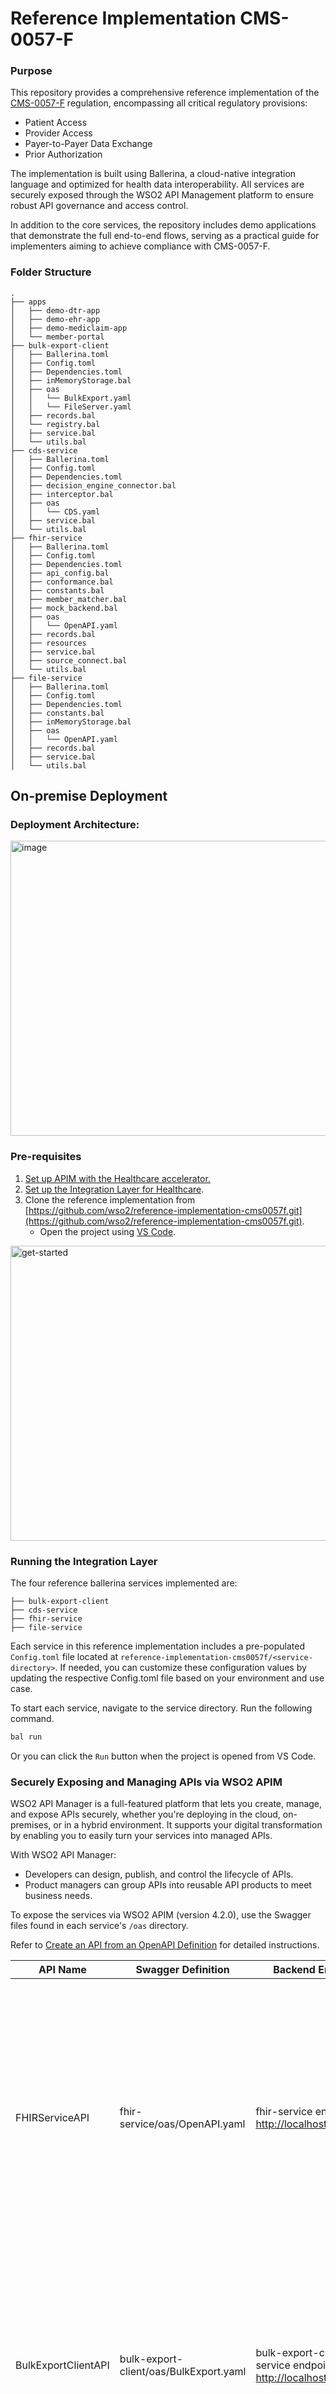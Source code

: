 # Reference Implementation CMS-0057-F

### Purpose

This repository provides a comprehensive reference implementation of the [CMS-0057-F](https://www.cms.gov/priorities/burden-reduction/overview/interoperability/policies-and-regulations/cms-interoperability-and-prior-authorization-final-rule-cms-0057-f/cms-interoperability-and-prior-authorization-final-rule-cms-0057-f) regulation, encompassing all critical regulatory provisions:

* Patient Access  
* Provider Access  
* Payer-to-Payer Data Exchange  
* Prior Authorization

The implementation is built using Ballerina, a cloud-native integration language and optimized for health data interoperability. All services are securely exposed through the WSO2 API Management platform to ensure robust API governance and access control.

In addition to the core services, the repository includes demo applications that demonstrate the full end-to-end flows, serving as a practical guide for implementers aiming to achieve compliance with CMS-0057-F.

### Folder Structure

```
.
├── apps
│   ├── demo-dtr-app
│   ├── demo-ehr-app
│   ├── demo-mediclaim-app
│   └── member-portal
├── bulk-export-client
│   ├── Ballerina.toml
│   ├── Config.toml
│   ├── Dependencies.toml
│   ├── inMemoryStorage.bal
│   ├── oas
│   │   └── BulkExport.yaml
│   │   └── FileServer.yaml
│   ├── records.bal
│   └── registry.bal
│   ├── service.bal
│   └── utils.bal
├── cds-service
│   ├── Ballerina.toml
│   ├── Config.toml
│   ├── Dependencies.toml
│   ├── decision_engine_connector.bal
│   ├── interceptor.bal
│   ├── oas
│   │   └── CDS.yaml
│   ├── service.bal
│   └── utils.bal
├── fhir-service
│   ├── Ballerina.toml
│   ├── Config.toml
│   ├── Dependencies.toml
│   ├── api_config.bal
│   ├── conformance.bal
│   ├── constants.bal
│   ├── member_matcher.bal
│   ├── mock_backend.bal
│   ├── oas
│   │   └── OpenAPI.yaml
│   ├── records.bal
│   ├── resources
│   ├── service.bal
│   ├── source_connect.bal
│   └── utils.bal
├── file-service
│   ├── Ballerina.toml
│   ├── Config.toml
│   ├── Dependencies.toml
│   ├── constants.bal
│   ├── inMemoryStorage.bal
│   ├── oas
│   │   └── OpenAPI.yaml
│   ├── records.bal
│   ├── service.bal
│   └── utils.bal
```

## On-premise Deployment

### Deployment Architecture:

<img width="600" height="472" width="50%" alt="image" src="https://github.com/user-attachments/assets/b44c4433-37c4-435d-9458-b1afabaf0a25" />

### Pre-requisites 

1. [Set up APIM with the Healthcare accelerator.](https://healthcare.docs.wso2.com/en/latest/install-and-setup/manual/)  
2. [Set up the Integration Layer for Healthcare](https://healthcare.docs.wso2.com/en/latest/install-and-setup/manual/#setting-up-integration-layer-for-healthcare).  
3. Clone the reference implementation from [https://github.com/wso2/reference-implementation-cms0057f.git](https://github.com/wso2/reference-implementation-cms0057f.git).  
   * Open the project using [VS Code](https://ballerina.io/learn/vs-code-extension/get-started/).

<img width="600" height="472" alt="get-started" src="https://github.com/user-attachments/assets/289146b5-f432-4375-a73e-741a0da1a5fb" />


### Running the Integration Layer

The four reference ballerina services implemented are:

```
├── bulk-export-client
├── cds-service
├── fhir-service
├── file-service
```

Each service in this reference implementation includes a pre-populated `Config.toml` file located at `reference-implementation-cms0057f/<service-directory>`. If needed, you can customize these configuration values by updating the respective Config.toml file based on your environment and use case.

To start each service, navigate to the service directory. Run the following command. 

``` bash
bal run
```

Or you can click the `Run` button when the project is opened from VS Code.

### Securely Exposing and Managing APIs via WSO2 APIM

WSO2 API Manager is a full-featured platform that lets you create, manage, and expose APIs securely, whether you're deploying in the cloud, on-premises, or in a hybrid environment. It supports your digital transformation by enabling you to easily turn your services into managed APIs.

With WSO2 API Manager:

* Developers can design, publish, and control the lifecycle of APIs.  
* Product managers can group APIs into reusable API products to meet business needs.

To expose the services via WSO2 APIM (version 4.2.0), use the Swagger files found in each service's `/oas` directory.

Refer to [Create an API from an OpenAPI Definition](https://apim.docs.wso2.com/en/latest/manage-apis/design/create-api/create-rest-api/create-a-rest-api-from-an-openapi-definition/) for detailed instructions.

| API Name | Swagger Definition | Backend Endpoint | Usage |
| ----- | ----- | ----- | ----- |
| FHIRServiceAPI | fhir-service/oas/OpenAPI.yaml | fhir-service endpoint [http://localhost:9090](http://localhost:9090/) | Provides secure access to core FHIR resources such as Patient, Observation, Encounter, and Medication. Enables compliant retrieval and management of clinical healthcare data for Patient and Provider Access use cases. |
| BulkExportClientAPI | bulk-export-client/oas/BulkExport.yaml | bulk-export-client service endpoint [http://localhost:8099/bulk](http://localhost:8099/bulk) | Facilitates large-scale export of patient and claims data from legacy or previous payer systems, supporting the Payer-to-Payer Data Exchange requirements of CMS-0057-F |
| FileServerAPI | file-service/oas/OpenAPI.yaml | file-service endpoint [http://localhost:8090](http://localhost:8090/) | Acts as a secure file server API to store, manage, and export user data files, including clinical documents and reports, supporting patient access and data portability |
| CDSServiceAPI | cds-service/oas/CDS.yaml | cds-service endpoint [http://localhost:9091](http://localhost:9091/) | Provides Clinical Decision Support (CDS) resources and services that assist in automating prior authorization workflows and other clinical decision-making processes for CMS-0057-F compliance. |

To simplify the setup, we’ve included the `reference-implementation-cms0057f/start-services.sh` script that automatically starts the required Ballerina services and deploys the corresponding APIs to WSO2 API Manager.
   - Pre-requisite: Install [APICTL](https://apim.docs.wso2.com/en/latest/install-and-setup/setup/api-controller/getting-started-with-wso2-api-controller/)
   - If needed, you can easily customize the script to add your own API names, endpoints, or API context, making it adaptable to different environments and use cases.
   - Each service in this reference implementation includes a pre-populated `Config.toml`. If required, before running this sh file, update these configuration values accordingly. 
   - Make sure to run the sh file from within the reference-implementation-cms0057f itself as the tool is reading the OAS files from the repository.
   - During the run, you will be prompted to enter the APICTL environment details, APIM base URL and user credentials. 
   - Ballerina service startup logs will be available inside `reference-implementation-cms0057f/service-logs` directory.

<br>

Alternatively, these reference artifacts can be deployed in WSO2 iPaaS Devant.

## Bringing the Setup to the Cloud: One-Click Cloud Deployment with Devant

### Deployment Architecture:

<img width="600" height="472" alt="saas-arch" src="https://github.com/user-attachments/assets/8364532c-904f-441f-8554-f3baa17ef6a1" />


### Deploying Ballerina Services in [Devant](https://wso2.com/devant/)

#### Option 01: Deploy via VSCode

Open the Ballerina project from VSCode. Click Deploy to Devant.

<img width="600" height="472" alt="Screenshot 2025-07-28 at 14 56 51" src="https://github.com/user-attachments/assets/3db9078b-aa83-40bc-9414-9cc44d8c36c5" />


####  Option 02:  Attach a Repository from Devant.

Attach your repository containing the Ballerina services in Devant and deploy the services.

Refer to [attach a repository](https://wso2.com/devant/docs/references/attach-a-repository/) and [deploy your first integration](https://wso2.com/devant/docs/quick-start-guides/deploy-your-first-integration-as-api/) documentations for more information.

<img width="600" height="472" alt="attach" src="https://github.com/user-attachments/assets/3243ace0-fa38-406f-9b27-c3a04a562c71" />

<br>
<img width="600" height="472" alt="attachrepo" src="https://github.com/user-attachments/assets/96e5cba8-8a5a-4af3-bc7e-d99ebb052ce2" />


Notes:
1. You can configure the required configuration values during the Deploy step(Choose the Configure & Deploy option).
<img width="600" height="472" alt="config-devant" src="https://github.com/user-attachments/assets/1a1fa216-be73-42e5-ade8-f689f9e21df5" />


2. For file-service and bulk-export-client service, the target directory can be set by adding a volume mount. Refer to [configure-storage](https://wso2.com/choreo/docs/devops-and-ci-cd/configure-storage/) for more information.  
3. With Devant deployment, there is no need to deploy the APIs in APIM separately, as these cloud solutions are deploying these services as APIs. API Management capabilities are already available here.  
4. For authentication and authorization, you have the option to [create an application in Asgardeo](https://wso2.com/choreo/docs/administer/configure-an-external-idp/configure-asgardeo-as-an-external-idp/) as well to consume these services.

## Try Out 

The Access to the APIs are implemented using the SMART on FHIR’s authorization scheme.

SMART on FHIR’s authorization scheme uses OAuth scopes to communicate (and negotiate) access requirements. Refer to [official documentation](https://build.fhir.org/ig/HL7/smart-app-launch/scopes-and-launch-context.html) and [WSO2 implementation here](https://healthcare.docs.wso2.com/en/latest/secure-health-apis/guides/smart-on-fhir-overview/#how-smart-on-fhir-builds-secure-apis) for more information.

You can try out the API calls using the, 

### 01: APIM Devportal Try Out for local environments

* Step 01: Go to the APIM developer portal.  
* Step 02: Sign In. Click on Create New Account. Fill the form and proceed to self register.  
* Step 03: [Create an application](https://apim.docs.wso2.com/en/latest/consume/manage-application/create-application/).   
  * Note: If the [approval workflows](https://healthcare.docs.wso2.com/en/latest/advance-topics/guides/enable-workflow/) are enabled in APIM for user registration and application creation, these requests should be approved by the admins first from the APIM /admin portal.  
* Step 04: [Subscribe to the APIs](https://apim.docs.wso2.com/en/latest/consume/manage-subscription/subscribe-to-an-api/#subscribe-to-an-existing-application).   
* Step 05: [Generate the keys](https://apim.docs.wso2.com/en/latest/consume/manage-application/generate-keys/generate-api-keys/).   
* Step 06: Generate an Access Token to tryout the APIs.
<img width="600" height="472" alt="Screenshot 2025-07-28 at 15 11 48" src="https://github.com/user-attachments/assets/35a3620a-48db-4625-8127-0867bbd774a0" />

* Step 07: Go to the API from Devportal and use the generated token to try out.   
<img width="600" height="472" alt="tryout" src="https://github.com/user-attachments/assets/08c5d88b-c35c-46be-9983-f7d298a353b6" />



### 02: Directly Invoke the APIs

#### Generate an application access token:
```
curl --location 'https://localhost:9443/oauth2/token' \
--header 'Authorization: Basic Base64(consumer-key:consumer-secret)' \
--header 'Content-Type: application/x-www-form-urlencoded' \
--data-urlencode 'grant_type=client_credentials'
```
#### Generate an user access token:

##### 1. Run the authorize request:
```
curl --location 'https://localhost:9443/oauth2/authorize/?response_type=code&redirect_uri=<redirect_uri>&state=<state>&client_id=<client_id>&prompt=login&nonce=<nonce>&scope=<scope1>%20<scope2>'
```

Get the authorization\_code upon successful completion of authorization flow.

##### 2. Run user access token request:

```
curl --location 'https://localhost:9443/oauth2/token' \
--header 'Content-Type: application/x-www-form-urlencoded' \
--data-urlencode 'client_id=<client_id>' \
--data-urlencode 'grant_type=authorization_code' \
--data-urlencode 'code=<authorization_code>' \
--data-urlencode 'scope=openid fhirUser' \
--data-urlencode 'redirect_uri=<redirect_uri>' \
--data-urlencode 'client_secret=<client_secret>'
```
Using the above access tokens(application/user access tokens), the secured API endpoints can be invoked conveniently. 

### 03. Devant Test > Console for Devant deployments

<img width="600" height="472" alt="image" src="https://github.com/user-attachments/assets/25709395-5917-42df-9396-145dbeb68867" />

### 04. Or you can try the demo applications. Refer to the steps given below to run the demo applications.

Sample React applications demonstrating real-world healthcare use cases are located in reference-implementation-cms0057f/apps directory.

#### Prerequisites: Install Node('^18.18.0 || >=20.0.0') & NPM.

To run a React application:

1. Navigate to the React Application Directory:  
   ```bash
   cd reference-implementation-cms0057f/apps/demo-mediclaim-app
   ```
2. Install Dependencies:
   ```bash 
     	npm install
   ```
3. Start the React Application:  
   ```bash
      npm run dev
   ```
The demo-mediclaim-app will launch in your default browser, typically accessible at [http://localhost:8080/](http://localhost:8080/). 

<br>
<img width="600" height="472" alt="fhir-app" src="https://github.com/user-attachments/assets/26bf8663-bf5f-4576-a72d-189413efbc2b" />


Similarly you can run the other demo apps as well. 

## Core FHIR Provisions Behind the Reference Implementation

This reference implementation addresses key healthcare interoperability scenarios defined by CMS-0057-F, including:
- [Patient Access](https://wso2.com/library/blogs/cms-interoperability-seamless-access-to-patient-data/): Secure, real-time access to patient health data.
- [Provider Access](https://wso2.com/library/blogs/cms-interoperability-empowering-providers-with-seamless-access-to-patient-data/): Authorized provider retrieval of clinical information.
- [Payer-to-Payer Data Exchange](https://wso2.com/library/blogs/cms-interoperability-seamless-continuity-of-care-for-new-members-through-payer-to-payer-exchange/): Seamless transfer of member and claims data between payers.
- [Prior Authorization](https://wso2.com/library/blogs/cms-interoperability-automating-prior-authorization/): Streamlined electronic prior authorization workflows.

## Developer Tips

**01:** If you want to configure a certificate to be trusted during tls communications or if you are observing SSL errors while connecting to your endpoints(Ex: discovery endpoint, token endpoint etc) from Ballerina services, kindly refer to the following steps. The code should be updated as given below.

For example: To trust the localhost:9443 when trying to fetch the openid configuration, update getOpenidConfigurations in `fhir-service/utils_generator.bal` to include the certificate configurations. In here, we have used the APIM public certificate and placed it inside a truststore p12 file at resources directory inside the fhir-service project.

```
public isolated function getOpenidConfigurations(string discoveryEndpoint) returns OpenIDConfiguration|error {
   LogDebug("Retrieving openid configuration started");
   string discoveryEndpointUrl = check url:decode(discoveryEndpoint, "UTF8");
   // http:Client discoveryEpClient = check new (discoveryEndpointUrl.toString());
   http:Client discoveryEpClient = check new (discoveryEndpointUrl.toString(),
   secureSocket = {
       trustStore: {
           path: "resources/truststore.p12", // Path to your truststore
           password: "changeit"              // Password for the truststore
       }
   });
   OpenIDConfiguration openidConfiguration = check discoveryEpClient->get("/");
   LogDebug("Retrieving openid configuration ended");
   return openidConfiguration;
}
```

**02:** In a local environment, if the react application is making calls to endpoints such as /oauth2/token in APIM, it is possible that you might observe CORS errors.  

To resolve this, add the following lines to the APIM-HOME/repository/deployment/server/webapps/oauth2/WEB-INF/web.xml right before the `</web-app>` tag.

```
   <filter>
   <filter-name>CORS</filter-name>
   <filter-class>com.thetransactioncompany.cors.CORSFilter</filter-class>
   <init-param>
       <param-name>cors.allowOrigin</param-name>
       <param-value>*</param-value>
   </init-param>
   <init-param>
       <param-name>cors.supportedMethods</param-name>
       <param-value>GET, POST, HEAD, PUT, DELETE, OPTIONS</param-value>
   </init-param>
   <init-param>
       <param-name>cors.supportedHeaders</param-name>
       <param-value>authorization,Access-Control-Allow-Origin,Content-Type,SOAPAction,apikey</param-value>
   </init-param>
   </filter>
   <filter-mapping>
       <filter-name>CORS</filter-name>
       <url-pattern>*</url-pattern>
   </filter-mapping>
```



## Additional Notes

- Ensure that both the Ballerina service and the React application are running concurrently to allow seamless interaction between the frontend and backend.  
- For detailed information on Ballerina code organization, refer to the official documentation: [Ballerina Documentation](https://ballerina.io/learn/organize-ballerina-code/)  
- For insights into structuring React projects, consider this guide: [React Folder Structure](https://blog.webdevsimplified.com/2022-07/react-folder-structure/)

By following this setup, you can explore the integration of Ballerina services with a React frontend, providing a comprehensive understanding of building CMS0057F-compliant applications.  


